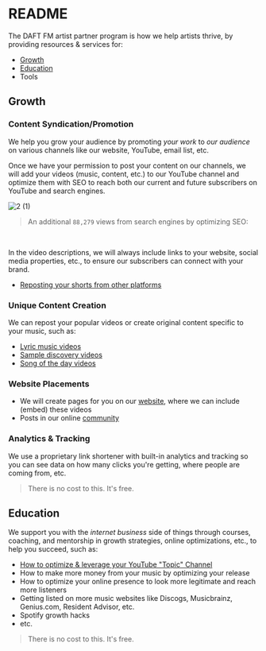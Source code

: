 # README

The DAFT FM artist partner program is how we help artists thrive, by providing resources & services for:
- [Growth](#growth)
- [Education](#education)
- Tools


## Growth

### Content Syndication/Promotion
We help you grow your audience by promoting _your work_ to _our audience_ on various channels like our website, YouTube, email list, etc.

Once we have your permission to post your content on our channels, we will add your videos (music, content, etc.) to our YouTube channel and optimize them with SEO to reach both our current and future subscribers on YouTube and search engines.

![2 (1)](https://github.com/user-attachments/assets/6902ea8e-598e-4af6-910f-9d8bcb09ca59)
> An additional `88,279` views from search engines by optimizing SEO:
<br>

In the video descriptions, we will always include links to your website, social media properties, etc., to ensure our subscribers can connect with your brand. 

- [Reposting your shorts from other platforms](https://www.youtube.com/shorts/qR5tQj3t420)


### Unique Content Creation
We can repost your popular videos or create original content specific to your music, such as:
- <a href="https://www.youtube.com/playlist?list=PL8bbllzXERyf75lf5xCBnwMlJnUIsoaYB" target="_blank">Lyric music videos</a>
- <a href="https://www.canva.com/design/DAGUzM-nLXk/AdgUrwKVmqdIHhxO-ouGHA/watch?utm_content=DAGUzM-nLXk&utm_campaign=designshare&utm_medium=link&utm_source=editor&success=true" target="_blank">Sample discovery videos</a>
- <a href="https://www.youtube.com/shorts/Tl2gTXvM1oc" target="_blank">Song of the day videos</a>


### Website Placements
- We will create pages for you on our <a href="https://daft.fm/artists/daft-punk/" target="_blank">website</a>, where we can include (embed) these videos
- Posts in our online <a href="https://github.com/orgs/daftfm/discussions" target="_blank">community</a>


### Analytics & Tracking
We use a proprietary link shortener with built-in analytics and tracking so you can see data on how many clicks you're getting, where people are coming from, etc.

> There is no cost to this. It's free.




## Education
We support you with the *internet business* side of things through courses, coaching, and mentorship in growth strategies, online optimizations, etc., to help you succeed, such as:

- [How to optimize & leverage your YouTube "Topic" Channel][youtube-topic-channel]
- How to make more money from your music by optimizing your release
- How to optimize your online presence to look more legitimate and reach more listeners
- Getting listed on more music websites like Discogs, Musicbrainz, Genius.com, Resident Advisor, etc.
- Spotify growth hacks
- etc.

> There is no cost to this. It's free.





<!-- links -->

[youtube-topic-channel]: /docs/youtube-topic-channel.md
